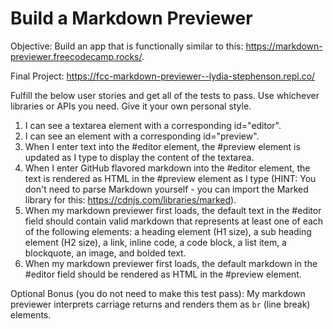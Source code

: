 # Build a Markdown Previewer

Objective: Build an app that is functionally similar to this: <https://markdown-previewer.freecodecamp.rocks/>.

Final Project: <https://fcc-markdown-previewer--lydia-stephenson.repl.co/>

Fulfill the below user stories and get all of the tests to pass. Use whichever libraries or APIs you need. Give it your own personal style.

1. I can see a textarea element with a corresponding id="editor".
2. I can see an element with a corresponding id="preview".
3. When I enter text into the #editor element, the #preview element is updated as I type to display the content of the textarea.
4. When I enter GitHub flavored markdown into the #editor element, the text is rendered as HTML in the #preview element as I type (HINT: You don't need to parse Markdown yourself - you can import the Marked library for this: <https://cdnjs.com/libraries/marked>).
5. When my markdown previewer first loads, the default text in the #editor field should contain valid markdown that represents at least one of each of the following elements: a heading element (H1 size), a sub heading element (H2 size), a link, inline code, a code block, a list item, a blockquote, an image, and bolded text.
6. When my markdown previewer first loads, the default markdown in the #editor field should be rendered as HTML in the #preview element.

Optional Bonus (you do not need to make this test pass): My markdown previewer interprets carriage returns and renders them as `br` (line break) elements.